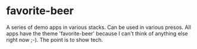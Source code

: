 # favorite-beer
A series of demo apps in various stacks.  Can be used in various presos.  All apps have the theme 'favorite-beer' because I can't think of anything else right now ;-).  The point is to show tech.
